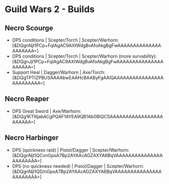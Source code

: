 # Guild Wars 2 - Builds

## Necro Scourge
- DPS conditions | Scepter/Torch | Scepter/Warhorn: [&DQgnNjI1PCp+FqIAgAC9AXIWdgBvAfoAkgBgFwAAAAAAAAAAAAAAAAAAAAA=]
- DPS conditions | Scepter/Torch | Scepter/Warhorn (more survability): [&DQgnJjI1PCp+FqIAgAC9AXIWdgBvAfoAkgBgFwAAAAAAAAAAAAAAAAAAAAA=]
- Support Heal | Dagger/Warhorn | Axe/Torch: [&DQgTPTIZPBUSAAAAbwEAAHcBAAByFgAAlQAAAAAAAAAAAAAAAAAAAAAAAAA=]

## Necro Reaper
- DPS Great Sword | Axe/Warhorn: [&DQg1KTIlIjabACgPQAF1AYEA9QB1Ab0BlQCSAAAAAAAAAAAAAAAAAAAAAAA=]

## Necro Harbinger
- DPS (quickness raid) | Pistol/Dagger | Scepter/Warhorn: [&DQgnNjI1QCvnGpsA7Bp2AYAAcAGZAXYA6BqVAAAAAAAAAAAAAAAAAAAAAAA=]
- DPS (no quickness needed) | Pistol/Dagger | Scepter/Warhorn: [&DQgnNjI1QD/nGpsA7Bp2AYAAcAGZAXYA6BqVAAAAAAAAAAAAAAAAAAAAAAA=]
